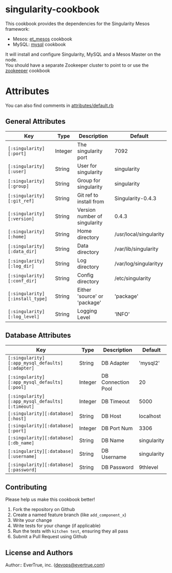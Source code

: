 # singularity-cookbook
   
This cookbook provides the dependencies for the Singularity Mesos framework:

- Mesos: [et_mesos](https://supermarket.chef.io/cookbooks/et_mesos) cookbook
- MySQL: [mysql](https://supermarket.chef.io/cookbooks/mysql) cookbook

It will install and configure Singularity, MySQL and a Mesos Master on the node.  
You should have a separate Zookeeper cluster to point to or use the [zookeeper](https://supermarket.chef.io/cookbooks/zookeeper)
cookbook

# Attributes
   
You can also find comments in [attributes/default.rb](https://github.com/evertrue/singularity-cookbook/blob/master/attributes/default.rb)

## General Attributes
    
| Key                             | Type    | Description                   | Default                |
|---------------------------------|---------|-------------------------------|------------------------|
| `[:singularity][:port]`         | Integer | The singularity port          | 7092                   |
| `[:singularity][:user]`         | String  | User for singularity          | singularity            |
| `[:singularity][:group]`        | String  | Group for singularity         | singularity            |
| `[:singularity][:git_ref]`      | String  | Git ref to install from       | Singularity-0.4.3      |
| `[:singularity][:version]`      | String  | Version number of singularity | 0.4.3                  |
| `[:singularity][:home]`         | String  | Home directory                | /usr/local/singularity |
| `[:singularity][:data_dir]`     | String  | Data directory                | /var/lib/singularity   |
| `[:singularity][:log_dir]`      | String  | Log directory                 | /var/log/singularityy  |
| `[:singularity][:conf_dir]`     | String  | Config directory              | /etc/singularity       |
| `[:singularity][:install_type]` | String  | Either 'source' or 'package'  | 'package'              |
| `[:singularity][:log_level]`    | String  | Logging Level                 | 'INFO'                 |


## Database Attributes

| Key                                             | Type    | Description        | Default     |
|-------------------------------------------------|---------|--------------------|-------------|
| `[:singularity][:app_mysql_defaults][:adapter]` | String  | DB Adapter         | 'mysql2'    |
| `[:singularity][:app_mysql_defaults][:pool]`    | Integer | DB Connection Pool | 20          |
| `[:singularity][:app_mysql_defaults][:timeout]` | Integer | DB Timeout         | 5000        |
| `[:singularity][:database][:host]`              | String  | DB Host            | localhost   |
| `[:singularity][:database][:port]`              | Integer | DB Port Num        | 3306        |
| `[:singularity][:database][:db_name]`           | String  | DB Name            | singularity |
| `[:singularity][:database][:username]`          | String  | DB Username        | singularity |
| `[:singularity][:database][:password]`          | String  | DB Password        | 9thlevel    |


## Contributing

Please help us make this cookbook better!

1. Fork the repository on Github
2. Create a named feature branch (like `add_component_x`)
3. Write your change
4. Write tests for your change (if applicable)
5. Run the tests with `kitchen test`, ensuring they all pass
6. Submit a Pull Request using Github

## License and Authors

Author:: EverTrue, inc. (devops@evertrue.com)
